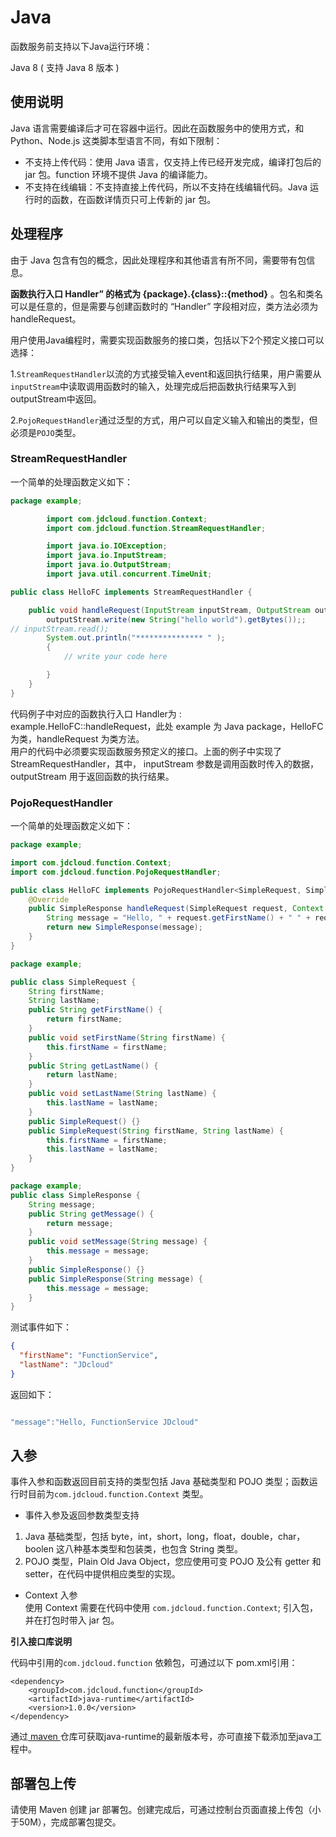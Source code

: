 # Java
函数服务前支持以下Java运行环境：

Java 8 ( 支持 Java 8 版本 )

## 使用说明

Java 语言需要编译后才可在容器中运行。因此在函数服务中的使用方式，和 Python、Node.js 这类脚本型语言不同，有如下限制：

- 不支持上传代码：使用 Java 语言，仅支持上传已经开发完成，编译打包后的 jar 包。function 环境不提供 Java 的编译能力。
- 不支持在线编辑：不支持直接上传代码，所以不支持在线编辑代码。Java 运行时的函数，在函数详情页只可上传新的 jar 包。



## 处理程序

由于 Java 包含有包的概念，因此处理程序和其他语言有所不同，需要带有包信息。

**函数执行入口 Handler” 的格式为 {package}.{class}::{method}** 。包名和类名可以是任意的，但是需要与创建函数时的 “Handler” 字段相对应，类方法必须为handleRequest。


用户使用Java编程时，需要实现函数服务的接口类，包括以下2个预定义接口可以选择：

1.`StreamRequestHandler`以流的方式接受输入event和返回执行结果，用户需要从`inputStream`中读取调用函数时的输入，处理完成后把函数执行结果写入到outputStream中返回。

2.`PojoRequestHandler`通过泛型的方式，用户可以自定义输入和输出的类型，但必须是`POJO`类型。

### StreamRequestHandler
一个简单的处理函数定义如下：

```Java
package example;

        import com.jdcloud.function.Context;
        import com.jdcloud.function.StreamRequestHandler;

        import java.io.IOException;
        import java.io.InputStream;
        import java.io.OutputStream;
        import java.util.concurrent.TimeUnit;

public class HelloFC implements StreamRequestHandler {

    public void handleRequest(InputStream inputStream, OutputStream outputStream, Context context) throws IOException {
        outputStream.write(new String("hello world").getBytes());;
// inputStream.read();
        System.out.println("*************** " );
        {
            // write your code here

        }
    }
}
```

代码例子中对应的函数执行入口 Handler为 : example.HelloFC::handleRequest，此处 example 为 Java package，HelloFC 为类，handleRequest 为类方法。                    
用户的代码中必须要实现函数服务预定义的接口。上面的例子中实现了StreamRequestHandler，其中， inputStream 参数是调用函数时传入的数据，outputStream 用于返回函数的执行结果。



### PojoRequestHandler
一个简单的处理函数定义如下：

```Java
package example;

import com.jdcloud.function.Context;
import com.jdcloud.function.PojoRequestHandler;

public class HelloFC implements PojoRequestHandler<SimpleRequest, SimpleResponse> {
    @Override
    public SimpleResponse handleRequest(SimpleRequest request, Context context) {
        String message = "Hello, " + request.getFirstName() + " " + request.getLastName();
        return new SimpleResponse(message);
    }
}
```


```Java
package example;

public class SimpleRequest {
    String firstName;
    String lastName;
    public String getFirstName() {
        return firstName;
    }
    public void setFirstName(String firstName) {
        this.firstName = firstName;
    }
    public String getLastName() {
        return lastName;
    }
    public void setLastName(String lastName) {
        this.lastName = lastName;
    }
    public SimpleRequest() {}
    public SimpleRequest(String firstName, String lastName) {
        this.firstName = firstName;
        this.lastName = lastName;
    }
}

```

```Java
package example;
public class SimpleResponse {
    String message;
    public String getMessage() {
        return message;
    }
    public void setMessage(String message) {
        this.message = message;
    }
    public SimpleResponse() {}
    public SimpleResponse(String message) {
        this.message = message;
    }
}
```

测试事件如下：
```JSON
{
  "firstName": "FunctionService",
  "lastName": "JDcloud"
}

```
返回如下：

```Java

"message":"Hello, FunctionService JDcloud"

```


## 入参

事件入参和函数返回目前支持的类型包括 Java 基础类型和 POJO 类型；函数运行时目前为`com.jdcloud.function.Context` 类型。

- 事件入参及返回参数类型支持
1. Java 基础类型，包括 byte，int，short，long，float，double，char，boolen 这八种基本类型和包装类，也包含 String 类型。           
2. POJO 类型，Plain Old Java Object，您应使用可变 POJO 及公有 getter 和 setter，在代码中提供相应类型的实现。
- Context 入参              
使用 Context 需要在代码中使用 `com.jdcloud.function.Context`; 引入包，并在打包时带入 jar 包。

**引入接口库说明**

代码中引用的` com.jdcloud.function ` 依赖包，可通过以下 pom.xml引用：

```
<dependency>
    <groupId>com.jdcloud.function</groupId>
    <artifactId>java-runtime</artifactId>
    <version>1.0.0</version>
</dependency>

```

通过[ maven ](https://mvnrepository.com/artifact/com.jdcloud.function/java-runtime) 仓库可获取java-runtime的最新版本号，亦可直接下载添加至java工程中。

## 部署包上传

请使用 Maven 创建 jar 部署包。创建完成后，可通过控制台页面直接上传包（小于50M），完成部署包提交。



